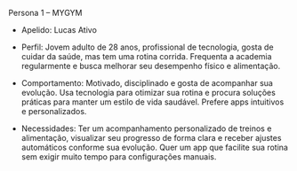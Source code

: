 Persona 1 – MYGYM  

- Apelido: Lucas Ativo  

- Perfil: Jovem adulto de 28 anos, profissional de tecnologia, gosta de cuidar da saúde, mas tem uma rotina corrida. Frequenta a academia regularmente e busca melhorar seu desempenho físico e alimentação. 

- Comportamento: Motivado, disciplinado e gosta de acompanhar sua evolução. Usa tecnologia para otimizar sua rotina e procura soluções práticas para manter um estilo de vida saudável. Prefere apps intuitivos e personalizados.  

- Necessidades: Ter um acompanhamento personalizado de treinos e alimentação, visualizar seu progresso de forma clara e receber ajustes automáticos conforme sua evolução. Quer um app que facilite sua rotina sem exigir muito tempo para configurações manuais.  
